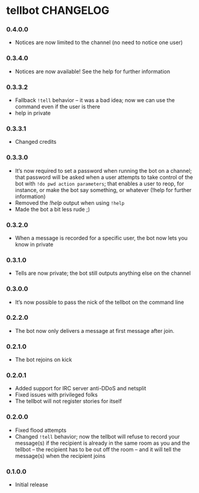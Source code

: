 tellbot CHANGELOG
=================

### 0.4.0.0

- Notices are now limited to the channel (no need to notice one user)

### 0.3.4.0

- Notices are now available! See the help for further information

### 0.3.3.2

- Fallback `!tell` behavior – it was a bad idea; now we can use the command
  even if the user is there
- help in private

### 0.3.3.1

- Changed credits

### 0.3.3.0

- It’s now required to set a password when running the bot on a channel; that
  password will be asked when a user attempts to take control of the bot with
  `!do pwd action parameters`; that enables a user to reop, for instance, or
  make the bot say something, or whatever (!help for further information)
- Removed the *!help* output when using `!help`
- Made the bot a bit less rude ;)

### 0.3.2.0

- When a message is recorded for a specific user, the bot now lets you know
  in private

### 0.3.1.0

- Tells are now private; the bot still outputs anything else on the channel

### 0.3.0.0

- It’s now possible to pass the nick of the tellbot on the command line

### 0.2.2.0

- The bot now only delivers a message at first message after join.

### 0.2.1.0

- The bot rejoins on kick

### 0.2.0.1

- Added support for IRC server anti-DDoS and netsplit
- Fixed issues with privileged folks
- The tellbot will not register stories for itself

### 0.2.0.0

- Fixed flood attempts
- Changed `!tell` behavior; now the tellbot will refuse to record your message(s) if
  the recipient is already in the same room as you and the tellbot – the
  recipient has to be out off the room – and it will tell the message(s) when
  the recipient joins

### 0.1.0.0

- Initial release
